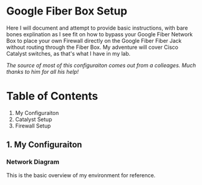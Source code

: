 # Google Fiber Box Setup

Here I will document and attempt to provide basic instructions, with bare bones explination as I see fit on how to bypass your Google Fiber Network Box to place your own Firewall directly on the Google Fiber Fiber Jack without routing through the Fiber Box. My adventure will cover Cisco Catalyst switches, as that's what I have in my lab.

_The source of most of this configuraiton comes out from a colleages. Much thanks to him for all his help!_

# Table of Contents

1. My Configuraiton
2. Catalyst Setup
3. Firewall Setup

## 1. My Configuraiton

### Network Diagram

This is the basic overview of my environment for reference.



